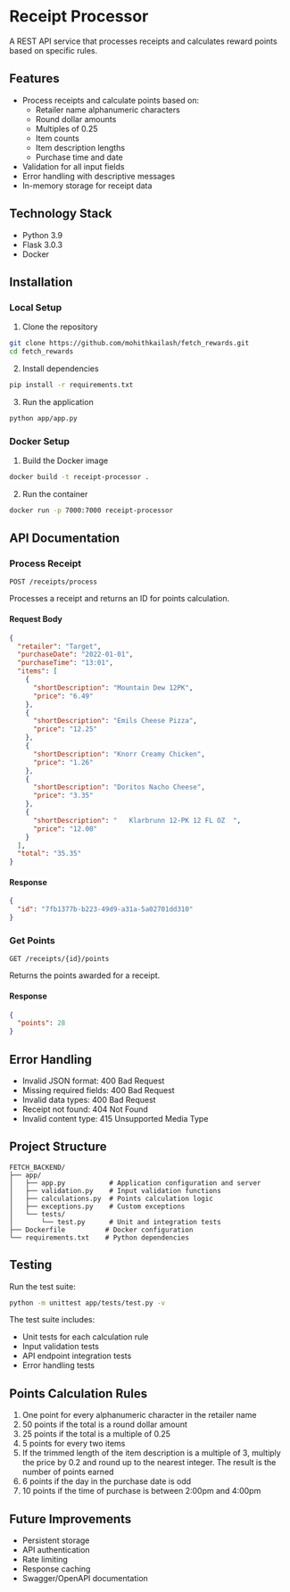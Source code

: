 # Receipt Processor

A REST API service that processes receipts and calculates reward points based on specific rules.

## Features

- Process receipts and calculate points based on:
  - Retailer name alphanumeric characters
  - Round dollar amounts
  - Multiples of 0.25
  - Item counts
  - Item description lengths
  - Purchase time and date
- Validation for all input fields
- Error handling with descriptive messages
- In-memory storage for receipt data

## Technology Stack

- Python 3.9
- Flask 3.0.3
- Docker

## Installation

### Local Setup

1. Clone the repository

```bash
git clone https://github.com/mohithkailash/fetch_rewards.git
cd fetch_rewards
```

2. Install dependencies

```bash
pip install -r requirements.txt
```

3. Run the application

```bash
python app/app.py
```

### Docker Setup

1. Build the Docker image

```bash
docker build -t receipt-processor .
```

2. Run the container

```bash
docker run -p 7000:7000 receipt-processor
```

## API Documentation

### Process Receipt

`POST /receipts/process`

Processes a receipt and returns an ID for points calculation.

#### Request Body

```json
{
  "retailer": "Target",
  "purchaseDate": "2022-01-01",
  "purchaseTime": "13:01",
  "items": [
    {
      "shortDescription": "Mountain Dew 12PK",
      "price": "6.49"
    },
    {
      "shortDescription": "Emils Cheese Pizza",
      "price": "12.25"
    },
    {
      "shortDescription": "Knorr Creamy Chicken",
      "price": "1.26"
    },
    {
      "shortDescription": "Doritos Nacho Cheese",
      "price": "3.35"
    },
    {
      "shortDescription": "   Klarbrunn 12-PK 12 FL OZ  ",
      "price": "12.00"
    }
  ],
  "total": "35.35"
}
```

#### Response

```json
{
  "id": "7fb1377b-b223-49d9-a31a-5a02701dd310"
}
```

### Get Points

`GET /receipts/{id}/points`

Returns the points awarded for a receipt.

#### Response

```json
{
  "points": 28
}
```

## Error Handling

- Invalid JSON format: 400 Bad Request
- Missing required fields: 400 Bad Request
- Invalid data types: 400 Bad Request
- Receipt not found: 404 Not Found
- Invalid content type: 415 Unsupported Media Type

## Project Structure

```
FETCH_BACKEND/
├── app/
│   ├── app.py           # Application configuration and server
│   ├── validation.py    # Input validation functions
│   ├── calculations.py  # Points calculation logic
│   ├── exceptions.py    # Custom exceptions
│   └── tests/
│       └── test.py      # Unit and integration tests
├── Dockerfile          # Docker configuration
└── requirements.txt    # Python dependencies
```

## Testing

Run the test suite:

```bash
python -m unittest app/tests/test.py -v
```

The test suite includes:

- Unit tests for each calculation rule
- Input validation tests
- API endpoint integration tests
- Error handling tests

## Points Calculation Rules

1. One point for every alphanumeric character in the retailer name
2. 50 points if the total is a round dollar amount
3. 25 points if the total is a multiple of 0.25
4. 5 points for every two items
5. If the trimmed length of the item description is a multiple of 3, multiply the price by 0.2 and round up to the nearest integer. The result is the number of points earned
6. 6 points if the day in the purchase date is odd
7. 10 points if the time of purchase is between 2:00pm and 4:00pm

## Future Improvements

- Persistent storage
- API authentication
- Rate limiting
- Response caching
- Swagger/OpenAPI documentation
